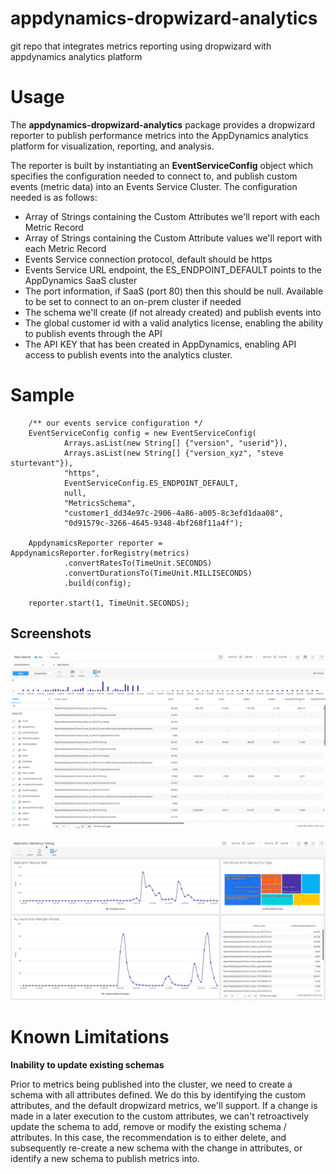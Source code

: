 # appdynamics-dropwizard-analytics
git repo that integrates metrics reporting using dropwizard with appdynamics analytics platform

# Usage

The <b>appdynamics-dropwizard-analytics</b> package provides a dropwizard reporter to publish performance metrics into the AppDynamics analytics platform for visualization, reporting, and analysis.

The reporter is built by instantiating an <b>EventServiceConfig</b> object which specifies the configuration needed to connect to, and publish custom events (metric data) into an Events Service Cluster.  The configuration needed is as follows:

   * Array of Strings containing the Custom Attributes we'll report with each Metric Record
   * Array of Strings containing the Custom Attribute values we'll report with each Metric Record
   * Events Service connection protocol, default should be https
   * Events Service URL endpoint, the ES_ENDPOINT_DEFAULT points to the AppDynamics SaaS cluster
   * The port information, if SaaS (port 80) then this should be null.  Available to be set to connect to an on-prem cluster if needed
   * The schema we'll create (if not already created) and publish events into
   * The global customer id with a valid analytics license, enabling the ability to publish events through the API
   * The API KEY that has been created in AppDynamics, enabling API access to publish events into the analytics cluster.
   

# Sample

		/** our events service configuration */
		EventServiceConfig config = new EventServiceConfig(
				Arrays.asList(new String[] {"version", "userid"}),
				Arrays.asList(new String[] {"version_xyz", "steve sturtevant"}),
				"https", 
				EventServiceConfig.ES_ENDPOINT_DEFAULT, 
				null,
				"MetricsSchema", 
				"customer1_dd34e97c-2906-4a86-a005-8c3efd1daa08", 
				"0d91579c-3266-4645-9348-4bf268f11a4f");

		AppdynamicsReporter reporter = AppdynamicsReporter.forRegistry(metrics)
				.convertRatesTo(TimeUnit.SECONDS)
				.convertDurationsTo(TimeUnit.MILLISECONDS)
				.build(config);

		reporter.start(1, TimeUnit.SECONDS);
		
		
## Screenshots
![Alt text](screenshots/analytics-dw-events.png?raw=true "Custom Events in AppDynamics added from DropWizard API Integration")

![Alt text](screenshots/analytics-dw-dashboard.png?raw=true "Custom Analytics Dashboards in AppDynamics added from DropWizard API Integration")



# Known Limitations

<b> Inability to update existing schemas</b><p>
Prior to metrics being published into the cluster, we need to create a schema with all attributes defined.  We do this by identifying the custom attributes, and the default dropwizard metrics, we'll support.  If a change is made in a later execution to the custom attributes, we can't retroactively update the schema to add, remove or modify the existing schema / attributes.  In this case, the recommendation is to either delete, and subsequently re-create a new schema with the change in attributes, or identify a new schema to publish metrics into.